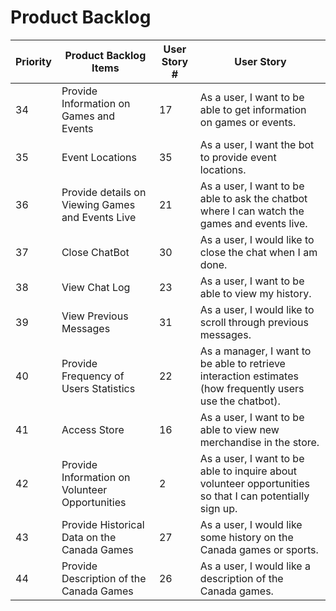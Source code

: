# Product Backlog

| Priority | Product Backlog Items | User Story # | User Story |
| --- | --- | --- | --- | 
| 34 | Provide Information on Games and Events | 17 | As a user, I want to be able to get information on games or events. |
| 35 | Event Locations | 35 | As a user, I want the bot to provide event locations. |
| 36 | Provide details on Viewing Games and Events Live | 21 | As a user, I want to be able to ask the chatbot where I can watch the games and events live. |
| 37 | Close ChatBot | 30 | As a user, I would like to close the chat when I am done. |
| 38 | View Chat Log | 23 | As a user, I want to be able to view my history. |
| 39 | View Previous Messages | 31 | As a user, I would like to scroll through previous messages. |
| 40 | Provide Frequency of Users Statistics | 22 | As a manager, I want to be able to retrieve interaction estimates (how frequently users use the chatbot). |
| 41 | Access Store | 16 | As a user, I want to be able to view new merchandise in the store. |
| 42 | Provide Information on Volunteer Opportunities | 2 | As a user, I want to be able to inquire about volunteer opportunities so that I can potentially sign up. |
| 43 | Provide Historical Data on the Canada Games | 27 | As a user, I would like some history on the Canada games or sports. |
| 44 | Provide Description of the Canada Games | 26 | As a user, I would like a description of the Canada games. |
